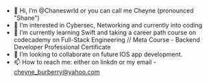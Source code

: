 - 👋 Hi, I’m @Chaneswrld or you can call me Cheyne (pronounced "Shane")
- 👀 I’m interested in Cybersec, Networking and currently into coding 
- 🌱 I’m currently learning Swift and taking a career path course on codecademy on Full-Stack Engineering // Meta Course - Backend Developer Professional Certificate
- 💞️ I’m looking to collaborate on future IOS app development.
- 📫 How to reach me: either on linkdn or my email - cheyne_burberry@yahoo.com

<!---
Chaneswrld/Chaneswrld is a ✨ special ✨ repository because its `README.md` (this file) appears on your GitHub profile.
You can click the Preview link to take a look at your changes.
--->
